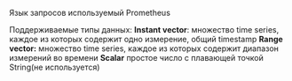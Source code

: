 Язык запросов используемый Prometheus

Поддерживаемые типы данных:
**Instant vector**: множество time series, каждое из которых содержит одно измерение, общий timestamp
**Range vector:** множество time series, каждое из которых содержит диапазон измерений во времени
**Scalar** простое число с плавающей точкой
String(не используется)

